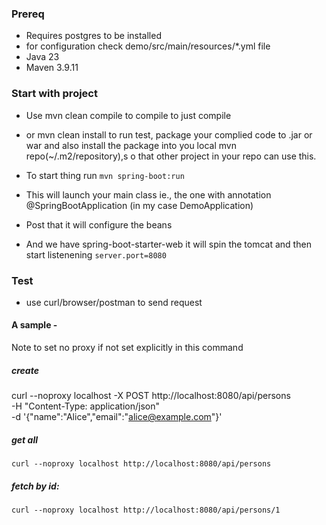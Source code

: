 ### Prereq 
- Requires postgres to be installed
 - for configuration check demo/src/main/resources/*.yml file 
- Java 23
- Maven 3.9.11 

### Start with project

- Use mvn clean compile to compile to just compile
- or mvn clean install to run test, package your complied code to .jar or war and also install the package into you local mvn repo(~/.m2/repository),s o that other project in your repo can use this.

- To start thing run `mvn spring-boot:run` 
- This will launch your main class ie., the one with annotation @SpringBootApplication (in my case DemoApplication)
- Post that it will configure the beans 
- And we have spring-boot-starter-web it will spin the tomcat and then start listenening `server.port=8080` 

### Test 

- use curl/browser/postman to send request 

#### A sample - 
Note to set no proxy if not set explicitly in this command 

##### create
curl --noproxy localhost -X POST http://localhost:8080/api/persons \
  -H "Content-Type: application/json" \
  -d '{"name":"Alice","email":"alice@example.com"}'
  
##### get all
`curl --noproxy localhost http://localhost:8080/api/persons`

##### fetch by id:
`curl --noproxy localhost http://localhost:8080/api/persons/1`

